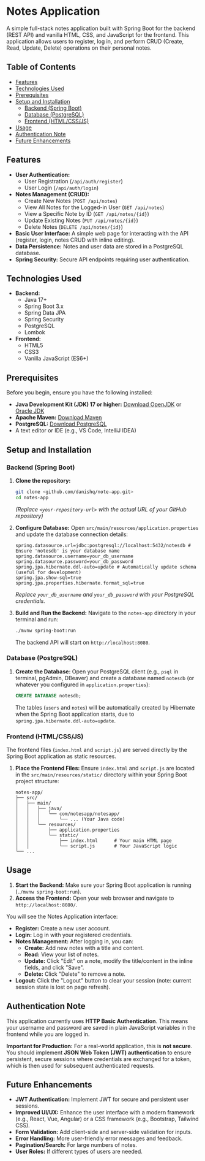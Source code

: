 # Notes Application

A simple full-stack notes application built with Spring Boot for the backend (REST API) and vanilla HTML, CSS, and JavaScript for the frontend. This application allows users to register, log in, and perform CRUD (Create, Read, Update, Delete) operations on their personal notes.

## Table of Contents

-   [Features](#features)
-   [Technologies Used](#technologies-used)
-   [Prerequisites](#prerequisites)
-   [Setup and Installation](#setup-and-installation)
    -   [Backend (Spring Boot)](#backend-spring-boot)
    -   [Database (PostgreSQL)](#database-postgresql)
    -   [Frontend (HTML/CSS/JS)](#frontend-htmlcssjs)
-   [Usage](#usage)
-   [Authentication Note](#authentication-note)
-   [Future Enhancements](#future-enhancements)

## Features

* **User Authentication:**
    * User Registration (`/api/auth/register`)
    * User Login (`/api/auth/login`)
* **Notes Management (CRUD):**
    * Create New Notes (`POST /api/notes`)
    * View All Notes for the Logged-in User (`GET /api/notes`)
    * View a Specific Note by ID (`GET /api/notes/{id}`)
    * Update Existing Notes (`PUT /api/notes/{id}`)
    * Delete Notes (`DELETE /api/notes/{id}`)
* **Basic User Interface:** A simple web page for interacting with the API (register, login, notes CRUD with inline editing).
* **Data Persistence:** Notes and user data are stored in a PostgreSQL database.
* **Spring Security:** Secure API endpoints requiring user authentication.

## Technologies Used

* **Backend:**
    * Java 17+
    * Spring Boot 3.x
    * Spring Data JPA
    * Spring Security
    * PostgreSQL
    * Lombok
* **Frontend:**
    * HTML5
    * CSS3
    * Vanilla JavaScript (ES6+)

## Prerequisites

Before you begin, ensure you have the following installed:

* **Java Development Kit (JDK) 17 or higher:**
    [Download OpenJDK](https://openjdk.java.net/install/index.html) or [Oracle JDK](https://www.oracle.com/java/technologies/downloads/)
* **Apache Maven:**
    [Download Maven](https://maven.apache.org/download.cgi)
* **PostgreSQL:**
    [Download PostgreSQL](https://www.postgresql.org/download/)
* A text editor or IDE (e.g., VS Code, IntelliJ IDEA)

## Setup and Installation

### Backend (Spring Boot)

1.  **Clone the repository:**
    ```bash
    git clone <github.com/danishq/note-app.git>
    cd notes-app
    ```
    *(Replace `<your-repository-url>` with the actual URL of your GitHub repository)*

2.  **Configure Database:**
    Open `src/main/resources/application.properties` and update the database connection details:

    ```properties
    spring.datasource.url=jdbc:postgresql://localhost:5432/notesdb # Ensure 'notesdb' is your database name
    spring.datasource.username=your_db_username
    spring.datasource.password=your_db_password
    spring.jpa.hibernate.ddl-auto=update # Automatically update schema (useful for development)
    spring.jpa.show-sql=true
    spring.jpa.properties.hibernate.format_sql=true
    ```
    *Replace `your_db_username` and `your_db_password` with your PostgreSQL credentials.*

3.  **Build and Run the Backend:**
    Navigate to the `notes-app` directory in your terminal and run:
    ```bash
    ./mvnw spring-boot:run
    ```
    The backend API will start on `http://localhost:8080`.

### Database (PostgreSQL)

1.  **Create the Database:**
    Open your PostgreSQL client (e.g., `psql` in terminal, pgAdmin, DBeaver) and create a database named `notesdb` (or whatever you configured in `application.properties`):
    ```sql
    CREATE DATABASE notesdb;
    ```
    The tables (`users` and `notes`) will be automatically created by Hibernate when the Spring Boot application starts, due to `spring.jpa.hibernate.ddl-auto=update`.

### Frontend (HTML/CSS/JS)

The frontend files (`index.html` and `script.js`) are served directly by the Spring Boot application as static resources.

1.  **Place the Frontend Files:**
    Ensure `index.html` and `script.js` are located in the `src/main/resources/static/` directory within your Spring Boot project structure:

    ```
    notes-app/
    ├── src/
    │   ├── main/
    │   │   ├── java/
    │   │   │   └── com/notesapp/notesapp/
    │   │   │       └── ... (Your Java code)
    │   │   └── resources/
    │   │       ├── application.properties
    │   │       └── static/
    │   │           ├── index.html      # Your main HTML page
    │   │           └── script.js       # Your JavaScript logic
    └── ...
    ```

## Usage

1.  **Start the Backend:** Make sure your Spring Boot application is running (`./mvnw spring-boot:run`).
2.  **Access the Frontend:** Open your web browser and navigate to `http://localhost:8080/`.

You will see the Notes Application interface:

* **Register:** Create a new user account.
* **Login:** Log in with your registered credentials.
* **Notes Management:** After logging in, you can:
    * **Create:** Add new notes with a title and content.
    * **Read:** View your list of notes.
    * **Update:** Click "Edit" on a note, modify the title/content in the inline fields, and click "Save".
    * **Delete:** Click "Delete" to remove a note.
* **Logout:** Click the "Logout" button to clear your session (note: current session state is lost on page refresh).

## Authentication Note

This application currently uses **HTTP Basic Authentication**. This means your username and password are saved in plain JavaScript variables in the frontend while you are logged in.

**Important for Production:** For a real-world application, this is **not secure**. You should implement **JSON Web Token (JWT) authentication** to ensure persistent, secure sessions where credentials are exchanged for a token, which is then used for subsequent authenticated requests.

## Future Enhancements

* **JWT Authentication:** Implement JWT for secure and persistent user sessions.
* **Improved UI/UX:** Enhance the user interface with a modern framework (e.g., React, Vue, Angular) or a CSS framework (e.g., Bootstrap, Tailwind CSS).
* **Form Validation:** Add client-side and server-side validation for inputs.
* **Error Handling:** More user-friendly error messages and feedback.
* **Pagination/Search:** For large numbers of notes.
* **User Roles:** If different types of users are needed.
